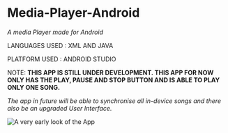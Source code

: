# Media-Player-Android
*A media Player made for Android*

LANGUAGES USED : XML AND JAVA

PLATFORM USED : ANDROID STUDIO

NOTE: **THIS APP IS STILL UNDER DEVELOPMENT. THIS APP FOR NOW ONLY HAS THE PLAY, PAUSE AND STOP BUTTON AND IS ABLE TO PLAY ONLY ONE SONG.**

*The app in future will be able to synchronise all in-device songs and there also be an upgraded User Interface.*

![A very early look of the App](https://user-images.githubusercontent.com/45221397/61530666-5577f880-aa42-11e9-84e9-5cc0d5e9c162.png)



 
